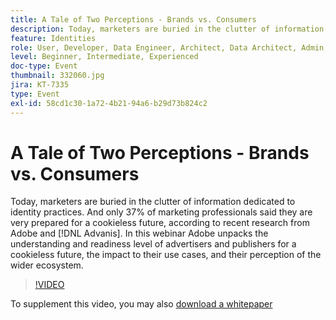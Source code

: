 ```yaml
---
title: A Tale of Two Perceptions - Brands vs. Consumers
description: Today, marketers are buried in the clutter of information dedicated to identity practices. And only 37% of marketing professionals said they are very prepared for a cookieless future, according to recent research from Adobe and Advanis. In this webinar Adobe unpacks the understanding and readiness level of advertisers and publishers for a cookieless future, the impact to their use cases, and their perception of the wider ecosystem.
feature: Identities
role: User, Developer, Data Engineer, Architect, Data Architect, Admin, Leader
level: Beginner, Intermediate, Experienced
doc-type: Event
thumbnail: 332060.jpg
jira: KT-7335
type: Event
exl-id: 58cd1c30-1a72-4b21-94a6-b29d73b824c2
---
```

# A Tale of Two Perceptions - Brands vs. Consumers

Today, marketers are buried in the clutter of information dedicated to identity practices. And only 37% of marketing professionals said they are very prepared for a cookieless future, according to recent research from Adobe and [!DNL Advanis]. In this webinar Adobe unpacks the understanding and readiness level of advertisers and publishers for a cookieless future, the impact to their use cases, and their perception of the wider ecosystem.

>[!VIDEO](https://video.tv.adobe.com/v/332060/?quality=12&learn=on)

To supplement this video, you may also [download a whitepaper](assets/whitepaper-a-tale-of-two-perceptions.pdf)
